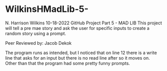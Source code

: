 # WilkinsHMadLib-5-
N. Harrison Wilkins
10-18-2022
GitHub Project Part 5 - MAD LIB
This project will tell a pre mae story and ask the user for specific inputs to create a random story using a prompt.


Peer Reviewed by: Jacob Dekok

The program runs as intended, but I noticed that on line 12
there is a write line that asks for an input but there is no 
read line after so it moves on. Other than that the program 
had some pretty funny prompts.
